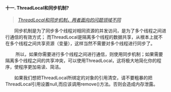 #### 十一. ThreadLocal和同步机制?

 > *[ThreadLocal和同步机制，两者面向的问题领域不同](http://hubingforever.blog.163.com/blog/static/17104057920109133152446/)*
 
&emsp;&emsp;同步机制是为了同步多个线程对相同资源的并发访问，是为了多个线程之间进行通信的有效方式；    而ThreadLocal是隔离多个线程的数据共享，从根本上就不在多个线程之间共享资源（变量），这样当然不需要对多个线程进行同步了。

&emsp; &emsp;所以，如果你需要进行多个线程之间进行通信，则使用同步机制；如果需要隔离多个线程之间的共享冲突，可以使用ThreadLocal，这将极大地简化你的程序，使程序更加易读、简洁。

&emsp;&emsp;如果我们想把ThreadLocal所绑定的对象的引用清空，请不要粗暴的把ThreadLocal引用设置null,而应该调用remove()方法。否则会造成内存泄露。

